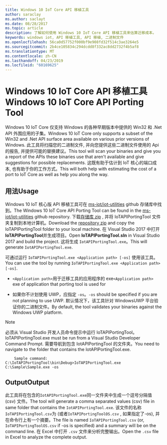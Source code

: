 ```yaml
---
title: Windows 10 IoT Core API 移植工具
author: saraclay
ms.author: saclayt
ms.date: 08/28/2017
ms.topic: article
description: 了解如何使用 Windows 10 IoT Core API 移植工具来估算迁移成本。
keywords: windows iot, API 移植工具, API 移植, 二进制文件
ms.openlocfilehash: 56ca0d57752f000bf9e908fd32f514c3ae3264e5
ms.sourcegitcommit: 2b4ce105834c294dcdd8f332ac8dd2732f4b5af8
ms.translationtype: MT
ms.contentlocale: zh-CN
ms.lasthandoff: 04/23/2019
ms.locfileid: "60169625"
---
```

# <a name="windows-10-iot-core-api-porting-tool"></a><span data-ttu-id="90264-104">Windows 10 IoT Core API 移植工具</span><span class="sxs-lookup"><span data-stu-id="90264-104">Windows 10 IoT Core API Porting Tool</span></span>

<span data-ttu-id="90264-105">Windows 10 IoT Core 仅支持 Windows 的各种早期版本中提供的 Win32 和 .Net API 外围应用的子集。</span><span class="sxs-lookup"><span data-stu-id="90264-105">Windows 10 IoT Core only supports a subset of the Win32 and .Net API surface area available on various prior versions of Windows.</span></span> <span data-ttu-id="90264-106">此工具将扫描您的二进制文件, 并向您提供这些二进制文件使用的 Api 的报告, 并提供可能的替换建议。</span><span class="sxs-lookup"><span data-stu-id="90264-106">This tool will scan your binaries and give you a report of the APIs these binaries use that aren't available and give suggestions for possible replacements.</span></span> <span data-ttu-id="90264-107">这既有助于估计到 IoT 核心的端口成本, 也有助于你的工作方式。</span><span class="sxs-lookup"><span data-stu-id="90264-107">This will both help with estimating the cost of a port to IoT Core as well as help you along the way.</span></span>


## <a name="usage"></a><span data-ttu-id="90264-108">用法</span><span class="sxs-lookup"><span data-stu-id="90264-108">Usage</span></span>

<span data-ttu-id="90264-109">Windows 10 IoT 核心版 API 移植工具可在 [ms-iot/iot-utilities](https://github.com/ms-iot/iot-utilities) github 存储库中找到。</span><span class="sxs-lookup"><span data-stu-id="90264-109">The Windows 10 IoT Core API Porting Tool can be found in the [ms-iot/iot-utilities](https://github.com/ms-iot/iot-utilities) github repository.</span></span>  <span data-ttu-id="90264-110">下载[存储库 zip](https://github.com/ms-iot/iot-utilities/archive/master.zip) , 并将 IoTAPIPortingTool 文件夹复制到本地计算机。</span><span class="sxs-lookup"><span data-stu-id="90264-110">Download the [repository zip](https://github.com/ms-iot/iot-utilities/archive/master.zip) and copy the IoTAPIPortingTool folder to your local machine.</span></span>  <span data-ttu-id="90264-111">在 Visual Studio 2017 中打开**IoTAPIPortingTool**并生成项目。</span><span class="sxs-lookup"><span data-stu-id="90264-111">Open **IoTAPIPortingTool.sln** in Visual Studio 2017 and build the project.</span></span>  <span data-ttu-id="90264-112">这将生成 `IotAPIPortingTool.exe`。</span><span class="sxs-lookup"><span data-stu-id="90264-112">This will generate `IotAPIPortingTool.exe`.</span></span>

<span data-ttu-id="90264-113">可通过运行 `IoTAPIPortingTool.exe <Application path> [-os]` 使用该工具。</span><span class="sxs-lookup"><span data-stu-id="90264-113">You can use the tool by running `IoTAPIPortingTool.exe <Application path> [-os]`.</span></span>

*  <span data-ttu-id="90264-114">`<Application path>`用于迁移工具的应用程序的 exe</span><span class="sxs-lookup"><span data-stu-id="90264-114">`<Application path>` exe of application that porting tool is used for</span></span>

*  <span data-ttu-id="90264-115">如果你不计划使用 UWP，应指定 `-os`。</span><span class="sxs-lookup"><span data-stu-id="90264-115">`-os` should be specified if you are not planning to use UWP.</span></span>  <span data-ttu-id="90264-116">默认情况下，该工具针对 WindowsUWP 平台验证你的二进制文件。</span><span class="sxs-lookup"><span data-stu-id="90264-116">By default, the tool validates your binaries against the Windows UWP platform.</span></span>

> [!NOTE] 
> <span data-ttu-id="90264-117">必须从 Visual Studio 开发人员命令提示中运行 IoTAPIPortingTool。</span><span class="sxs-lookup"><span data-stu-id="90264-117">IoTAPIPortingTool.exe must be run from a Visual Studio Developer Command Prompt.</span></span> <span data-ttu-id="90264-118">需要导航到包含 IotAPIPortingTool 的文件夹。</span><span class="sxs-lookup"><span data-stu-id="90264-118">You need to navigate to the folder that contains the IotAPIPortingTool.exe.</span></span> 

        Sample command: C:\IoTAPIPortingTool\bin\Debug>IoTAPIPortingTool.exe C:\Sample\Sample.exe -os 

## <a name="output"></a><span data-ttu-id="90264-119">Output</span><span class="sxs-lookup"><span data-stu-id="90264-119">Output</span></span>

<span data-ttu-id="90264-120">此工具将在包含的`IotAPIPortingTool.exe`同一文件夹中生成一个逗号分隔值 (csv) 文件。</span><span class="sxs-lookup"><span data-stu-id="90264-120">The tool will generate a comma separated values (csv) file in same folder that contains the `IotAPIPortingTool.exe`.</span></span> <span data-ttu-id="90264-121">该文件的名称`IoTAPIPortingTool.csv`为 (或者`IoTAPIPortingToolOS.csv` , 如果指定了-os), 并在命令行上有一个摘要。</span><span class="sxs-lookup"><span data-stu-id="90264-121">The file is named `IoTAPIPortingTool.csv` (or, `IoTAPIPortingToolOS.csv` if -os is specified) and a summary will be on the command line.</span></span> <span data-ttu-id="90264-122">在 Excel 中打开 `.csv` 文件来分析完整输出。</span><span class="sxs-lookup"><span data-stu-id="90264-122">Open the `.csv` file in Excel to analyze the complete output.</span></span>
